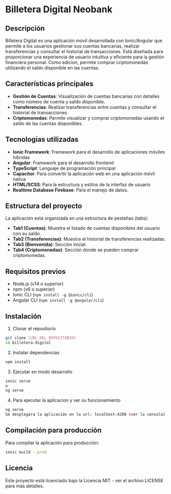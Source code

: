 # Billetera Digital Neobank

## Descripción
Billetera Digital es una aplicación móvil desarrollada con Ionic/Angular que permite a los usuarios gestionar sus cuentas bancarias, realizar transferencias y consultar el historial de transacciones. Está diseñada para proporcionar una experiencia de usuario intuitiva y eficiente para la gestión financiera personal. Como adicion, permite comprar criptomonedas utilizando el saldo disponible en las cuentas.

## Características principales

- **Gestión de Cuentas**: Visualización de cuentas bancarias con detalles como número de cuenta y saldo disponible.
- **Transferencias**: Realizar transferencias entre cuentas y consultar el historial de transacciones.
- **Criptomonedas**: Permite visualizar y comprar criptomonedas usando el saldo de las cuentas disponibles.

## Tecnologías utilizadas

- **Ionic Framework**: Framework para el desarrollo de aplicaciones móviles híbridas
- **Angular**: Framework para el desarrollo frontend
- **TypeScript**: Lenguaje de programación principal
- **Capacitor**: Para convertir la aplicación web en una aplicación móvil nativa
- **HTML/SCSS**: Para la estructura y estilos de la interfaz de usuario
- **Realtime Database Firebase**: Para el manejo de datos.

## Estructura del proyecto

La aplicación está organizada en una estructura de pestañas (tabs):

- **Tab1 (Cuentas)**: Muestra el listado de cuentas disponibles del usuario con su saldo.
- **Tab2 (Transferencias)**: Muestra el historial de transferencias realizadas.
- **Tab3 (Bienvenida)**: Sección inicial.
- **Tab4 (Criptomonedas)**: Sección donde se pueden comprar criptomonedas.

## Requisitos previos

- Node.js (v14 o superior)
- npm (v6 o superior)
- Ionic CLI (`npm install -g @ionic/cli`)
- Angular CLI (`npm install -g @angular/cli`)

## Instalación

1. Clonar el repositorio
```bash
git clone [URL_DEL_REPOSITORIO]
cd billetera-digital
```

2. Instalar dependencias
```bash
npm install
```

3. Ejecutar en modo desarrollo
```bash
ionic serve
o 
ng serve
```
4. Para ejecutar la aplicacion y ver su funcionamiento
```bash
ng serve
Se desplegara la aplicación en la url: localhost:4200 (ver la consola)
```

## Compilación para producción

Para compilar la aplicación para producción:

```bash
ionic build --prod
```


## Licencia

Este proyecto está licenciado bajo la Licencia MIT - ver el archivo LICENSE para más detalles.
